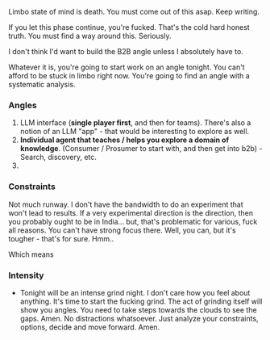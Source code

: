Limbo state of mind is death. You must come out of this asap. Keep writing.

If you let this phase continue, you're fucked. That's the cold hard honest truth. You must find a way around this. Seriously.

I don't think I'd want to build the B2B angle unless I absolutely have to.

Whatever it is, you're going to start work on an angle tonight. You can't afford to be stuck in limbo right now. You're going to find an angle with a systematic analysis.
### Angles
1. LLM interface (**single player first**, and then for teams). There's also a notion of an LLM "app" - that would be interesting to explore as well.
2. **Individual agent that teaches / helps you explore a domain of knowledge**. (Consumer / Prosumer to start with, and then get into b2b) - Search, discovery, etc.
3. 
### Constraints

Not much runway. I don't have the bandwidth to do an experiment that won't lead to results. If a very experimental direction is the direction, then you probably ought to be in India... but, that's problematic for various, fuck all reasons. You can't have strong focus there. Well, you can, but it's tougher - that's for sure. Hmm..

Which means 

### Intensity
- Tonight will be an intense grind night. I don't care how you feel about anything. It's time to start the fucking grind. The act of grinding itself will show you angles. You need to take steps towards the clouds to see the gaps. Amen. No distractions whatsoever. Just analyze your constraints, options, decide and move forward. Amen.

